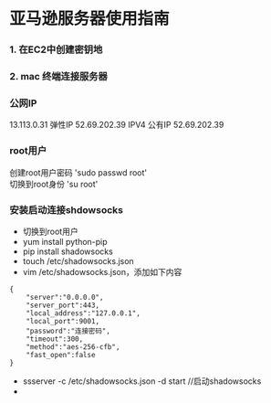 
# 亚马逊服务器使用指南

### 1. 在EC2中创建密钥地

### 2. mac 终端连接服务器


### 公网IP
13.113.0.31
弹性IP    52.69.202.39
IPV4 公有IP    52.69.202.39

### root用户
创建root用户密码    'sudo passwd root'  
切换到root身份    'su root'

### 安装启动连接shdowsocks
- 切换到root用户
- yum install python-pip
- pip install shadowsocks
- touch /etc/shadowsocks.json
- vim /etc/shadowsocks.json，添加如下内容
```
{
    "server":"0.0.0.0",
    "server_port":443,
    "local_address":"127.0.0.1",
    "local_port":9001,
    "password":"连接密码",
    "timeout":300,
    "method":"aes-256-cfb",
    "fast_open":false
}

```
- ssserver -c /etc/shadowsocks.json -d start //启动shadowsocks
- 